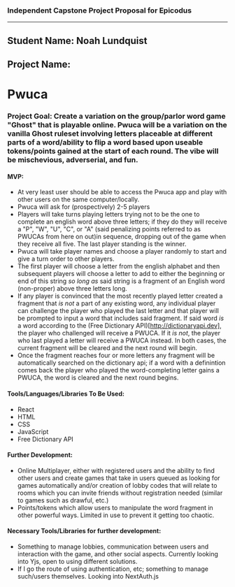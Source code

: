 ### Independent Capstone Project Proposal for Epicodus

-----------------------

## Student Name: Noah Lundquist

## Project Name:

# Pwuca

### Project Goal: Create a variation on the group/parlor word game "Ghost" that is playable online.  Pwuca will be a variation on the vanilla Ghost ruleset involving letters placeable at different parts of a word/ability to flip a word based upon useable tokens/points gained at the start of each round.  The vibe will be mischevious, adverserial, and fun.

#### MVP:

* At very least user should be able to access the Pwuca app and play with other users on the same computer/locally.
* Pwuca will ask for (prospectively) 2-5 players
* Players will take turns playing letters trying not to be the one to complete an english word above three letters; if they do they will receive a "P", "W", "U", "C", or "A" (said penalizing points referred to as PWUCAs from here on out)in sequence, dropping out of the game when they receive all five.  The last player standing is the winner.
* Pwuca will take player names and choose a player randomly to start and give a turn order to other players.
* The first player will choose a letter from the english alphabet and then subsequent players will choose a letter to add to either the beginning or end of this string *so long as* said string is a fragment of an English word (non-proper) above three letters long.
* If any player is convinced that the most recently played letter created a fragment that *is not* a part of any existing word, any individual player can challenge the player who played the last letter and that player will be prompted to input a word that includes said fragment.  If said word *is* a word according to the (Free Dictionary API)[http://dictionaryapi.dev], the player who challenged will receive a PWUCA.  If it *is not*, the player who last played a letter will receive a PWUCA instead.  In both cases, the current fragment will be cleared and the next round will begin.
* Once the fragment reaches four or more letters any fragment will be automatically searched on the dictionary api; if a word with a definintion comes back the player who played the word-completing letter gains a PWUCA, the word is cleared and the next round begins.

#### Tools/Languages/Libraries To Be Used:

* React
* HTML
* CSS
* JavaScript
* Free Dictionary API

#### Further Development:

* Online Multiplayer, either with registered users and the ability to find other users and create games that take in users queued as looking for games automatically and/or creation of lobby codes that will relate to rooms which you can invite friends without registration needed (similar to games such as drawful, etc.)
* Points/tokens which allow users to manipulate the word fragment in other powerful ways.  Limited in use to prevent it getting too chaotic.

#### Necessary Tools/Libraries for further development:

* Something to manage lobbies, communication between users and interaction with the game, and other social aspects.  Currently looking into Yjs, open to using different solutions.
* If I go the route of using authentication, etc; something to manage such/users themselves.  Looking into NextAuth.js


